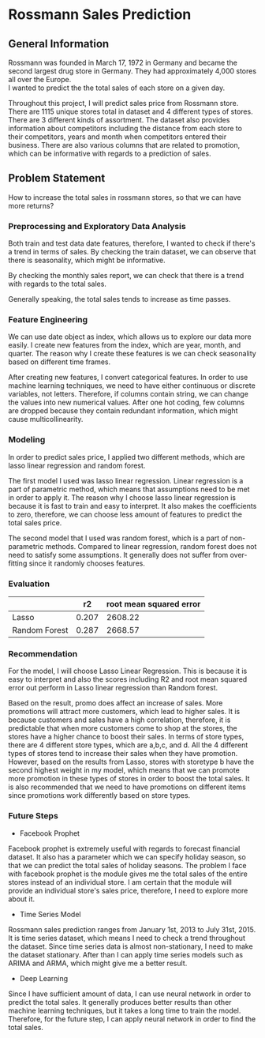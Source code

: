 # Rossmann Sales Prediction

## General Information

Rossmann was founded in March 17, 1972 in Germany and became the second largest drug store in Germany.
They had approximately 4,000 stores all over the Europe.  
I wanted to predict the the total sales of each store on a given day.

Throughout this project, I will predict sales price from Rossmann store. There are 1115 unique stores total in dataset and 4 different types of stores. There are 3 different kinds of assortment. The dataset also provides information about competitors including the distance from each store to their competitors, years and month when competitors entered their business. There are also various columns that are related to promotion, which can be informative with regards to a prediction of sales.

## Problem Statement

How to increase the total sales in rossmann stores, so that we can have more returns?

### Preprocessing and Exploratory Data Analysis

Both train and test data date features, therefore, I wanted to check if there's a trend in terms of sales. By checking the train dataset, we can observe that there is seasonality, which might be informative.

By checking the monthly sales report, we can check that there is a trend with regards to the total sales.

 Generally speaking, the total sales tends to increase as time passes.

### Feature Engineering

We can use date object as index, which allows us to explore our data more easily. I create new features from the index, which are year, month, and quarter.
The reason why I create these features is we can check seasonality based on different time frames.


After creating new features, I convert categorical features. In order to use machine learning techniques, we need to have either continuous or discrete variables, not letters. Therefore, if columns contain string, we can change the values into new numerical values.
After one hot coding, few columns are dropped because they contain redundant information, which might cause multicollinearity.

### Modeling

In order to predict sales price, I applied two different methods, which are lasso linear regression and random forest.

The first model I used was lasso linear regression. Linear regression is a part of parametric method, which means that assumptions need to be met in order to apply it.
The reason why I choose lasso linear regression is because it is fast to train and easy to interpret. It also makes the coefficients to zero, therefore, we can choose less amount of features to predict the total sales price.

The second model that I used was random forest, which is a part of non-parametric methods.
Compared to linear regression, random forest does not need to satisfy some assumptions. It generally does not suffer from over-fitting since it randomly chooses features.


### Evaluation

|             	       |         r2  	      | root mean squared error |
|--------------------- |-------------------	|------------------------	|
|Lasso     |      0.207        |        2608.22          |
|Random Forest    	   |      0.287        |        2668.57          |




### Recommendation

For the model, I will choose Lasso Linear Regression. This is because it is easy to interpret and also the scores including R2 and root mean squared error out perform in Lasso linear regression than Random forest.

Based on the result, promo does affect an increase of sales. More promotions will attract more customers, which lead to higher sales. It is because customers and sales have a high correlation, therefore, it is predictable that when more customers come to shop at the stores, the stores have a higher chance to boost their sales.
In terms of store types, there are 4 different store types, which are a,b,c, and d. All the 4 different types of stores tend to increase their sales when they have promotion. However, based on the results from Lasso, stores with storetype b have the second highest weight in my model, which means that we can promote more promotion in these types of stores in order to boost the total sales.
It is also recommended that we need to have promotions on different items since promotions work differently based on store types.

### Future Steps

- Facebook Prophet

Facebook prophet is extremely useful with regards to forecast financial dataset. It also has a parameter which we can specify holiday season, so that we can predict the total sales of holiday seasons. The problem I face with facebook prophet is the module gives me the total sales of the entire stores instead of an individual store. I am certain that the module will provide an individual store's sales price, therefore, I need to explore more about it.

- Time Series Model

Rossmann sales prediction ranges from January 1st, 2013 to July 31st, 2015. It is time series dataset, which means I need to check a trend throughout the dataset. Since time series data is almost non-stationary, I need to make the dataset stationary. After than I can apply time series models such as ARIMA and ARMA, which might give me a better result.

- Deep Learning

Since I have sufficient amount of data, I can use neural network in order to predict the total sales. It generally produces better results than other machine learning techniques, but it takes a long time to train the model. Therefore, for the future step, I can apply neural network in order to find the total sales.
